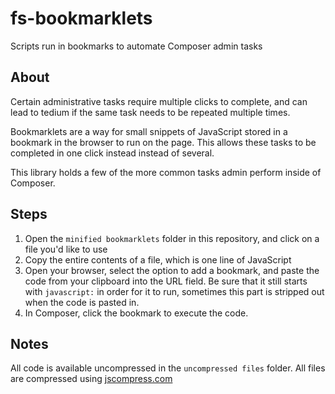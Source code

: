 # fs-bookmarklets
Scripts run in bookmarks to automate Composer admin tasks

## About
Certain administrative tasks require multiple clicks to complete, and can lead to tedium if the same task needs to be repeated multiple times. 

Bookmarklets are a way for small snippets of JavaScript stored in a bookmark in the browser to run on the page. This allows these tasks to be completed in one click instead instead of several. 

This library holds a few of the more common tasks admin perform inside of Composer. 

## Steps
1. Open the `minified bookmarklets` folder in this repository, and click on a file you'd like to use
2. Copy the entire contents of a file, which is one line of JavaScript
3. Open your browser, select the option to add a bookmark, and paste the code from your clipboard into the URL field. Be sure that it still starts with `javascript:` in order for it to run, sometimes this part is stripped out when the code is pasted in. 
4. In Composer, click the bookmark to execute the code. 

## Notes
All code is available uncompressed in the `uncompressed files` folder. All files are compressed using [jscompress.com](https://jscompress.com)

